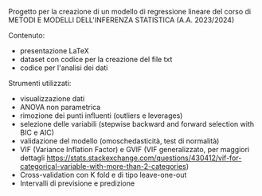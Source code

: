 Progetto per la creazione di un modello di regressione lineare del corso di METODI E MODELLI DELL'INFERENZA STATISTICA (A.A. 2023/2024)

Contenuto:
- presentazione LaTeX
- dataset con codice per la creazione del file txt
- codice per l'analisi dei dati

Strumenti utilizzati:
- visualizzazione dati
- ANOVA non parametrica
- rimozione dei punti influenti (outliers e leverages)
- selezione delle variabili (stepwise backward and forward selection with BIC e AIC)
- validazione del modello (omoschedasticità, test di normalità)
- VIF (Variance Inflation Factor) e GVIF (VIF generalizzato, per maggiori dettagli https://stats.stackexchange.com/questions/430412/vif-for-categorical-variable-with-more-than-2-categories)
- Cross-validation con K fold e di tipo leave-one-out
- Intervalli di previsione e predizione
